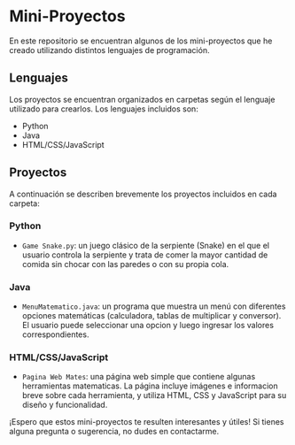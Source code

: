 # Mini-Proyectos

En este repositorio se encuentran algunos de los mini-proyectos que he creado utilizando distintos lenguajes de programación.

## Lenguajes

Los proyectos se encuentran organizados en carpetas según el lenguaje utilizado para crearlos. Los lenguajes incluidos son:

- Python
- Java
- HTML/CSS/JavaScript

## Proyectos

A continuación se describen brevemente los proyectos incluidos en cada carpeta:

### Python

- `Game Snake.py`: un juego clásico de la serpiente (Snake) en el que el usuario controla la serpiente y trata de comer la mayor cantidad de comida sin chocar con las paredes o con su propia cola.

### Java

- `MenuMatematico.java`: un programa que muestra un menú con diferentes opciones matemáticas (calculadora, tablas de multiplicar y conversor). El usuario puede seleccionar una opcion y luego ingresar los valores correspondientes.

### HTML/CSS/JavaScript

- `Pagina Web Mates`: una página web simple que contiene algunas herramientas matematicas. La página incluye imágenes e informacion breve sobre cada herramienta, y utiliza HTML, CSS y JavaScript para su diseño y funcionalidad.

¡Espero que estos mini-proyectos te resulten interesantes y útiles! Si tienes alguna pregunta o sugerencia, no dudes en contactarme.
